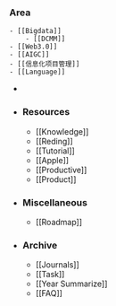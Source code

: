 ### Area
	- [[Bigdata]]
		- [[DCMM]]
	- [[Web3.0]]
	- [[AIGC]]
	- [[信息化项目管理]]
	- [[Language]]
-
- ### Resources
	- [[Knowledge]]
	- [[Reding]]
	- [[Tutorial]]
	- [[Apple]]
	- [[Productive]]
	- [[Product]]
- ### Miscellaneous
	- [[Roadmap]]
- ### Archive
	- [[Journals]]
	- [[Task]]
	- [[Year Summarize]]
	- [[FAQ]]
